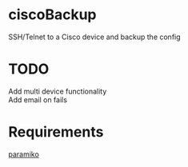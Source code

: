 # ciscoBackup
SSH/Telnet to a Cisco device and backup the config  

# TODO

Add multi device functionality   
Add email on fails

# Requirements

[paramiko](http://www.paramiko.org/)
